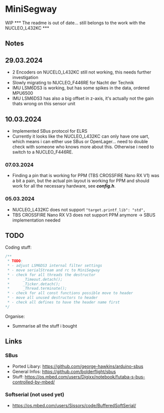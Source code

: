 # MiniSegway


WIP
*** The readme is out of date... still belongs to the work with the NUCLEO_L432KC ***

## Notes

## 29.03.2024
- 2 Encoders on NUCELO_L432KC still not working, this needs further investigation
- Slowly migrating to NUCLEO_F446RE for Nacht der Technik
- IMU LSM6DS3 is working, but has some spikes in the data, ordered MPU6500
- IMU LSM6DS3 has also a big offset in z-axis, it's actually not the gain thats wrong on this sensor unit

## 10.03.2024
- Implemented SBus protocol for ELRS
- Currently it looks like the NUCLEO_L432KC can only have one uart, which means i can either use SBus or OpenLager... need to double check with someone who knows more about this. Otherwise i need to switch to a NUCLEO_F446RE.

### 07.03.2024
- Finding a pin that is working for PPM (TBS CROSSFIRE Nano RX V1) was a bit a pain, but the actual pin layout is working for PPM and should work for all the necessary hardware, see ***config.h***.

### 05.03.2024

- NUCLEO_L432KC does not support ``"target.printf_lib": "std",``
- TBS CROSSFIRE Nano RX V3 does not support PPM anymore $\rightarrow$ SBUS implementation needed

## TODO

Coding stuff:

```cpp
/**
 * TODO:
 * - adjust LSM6DS3 internal filter settings
 * - move serialStream and rc to MiniSegway
 * - check for all threads the destructor
 *      _Timeout.detach();
 *      _Ticker.detach();
 *      _Thread.terminate();
 * - check for all const functions possible move to header
 * - move all unused destructors to header
 * - check all defines to have the header name first
*/
```

Organise:
- Summarise all the stuff i bought

## Links

### SBus
- Ported Libary: https://github.com/george-hawkins/arduino-sbus
- General Infos: https://github.com/bolderflight/sbus
- Stuff: https://os.mbed.com/users/Digixx/notebook/futaba-s-bus-controlled-by-mbed/

### Softserial (not used yet)
- https://os.mbed.com/users/Sissors/code/BufferedSoftSerial/
